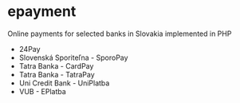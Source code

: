 # epayment
Online payments for selected banks in Slovakia implemented in PHP

* 24Pay
* Slovenská Sporiteľna - SporoPay
* Tatra Banka - CardPay
* Tatra Banka - TatraPay
* Uni Credit Bank - UniPlatba
* VUB - EPlatba
